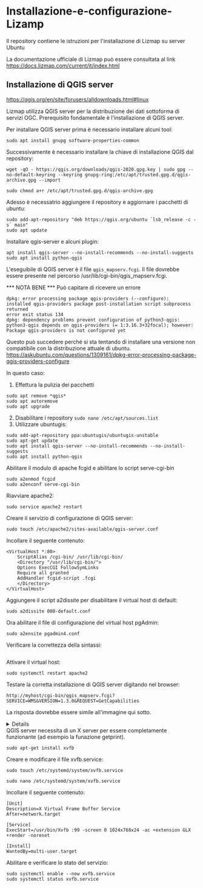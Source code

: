 # Installazione-e-configurazione-Lizamp
Il repository contiene le istruzioni per l'installazione di Lizmap su server Ubuntu

La documentazione ufficiale di Lizmap può essere consultata al link https://docs.lizmap.com/current/it/index.html

## Installazione di QGIS server
https://qgis.org/en/site/forusers/alldownloads.html#linux

Lizmap utilizza QGIS server per la distribuzione dei dati sottoforma di servizi OGC. Prerequisito fondamentale è l'installazione di QGIS server. 

Per installare QGIS server prima è necessario installare alcuni tool:

```
sudo apt install gnupg software-properties-common
```

Successivamente è necessario installare la chiave di installazione QGIS dal repository:

```
wget -qO - https://qgis.org/downloads/qgis-2020.gpg.key | sudo gpg --no-default-keyring --keyring gnupg-ring:/etc/apt/trusted.gpg.d/qgis-archive.gpg --import
```

```
sudo chmod a+r /etc/apt/trusted.gpg.d/qgis-archive.gpg
```

Adesso è necessatrio aggiungere il repository e aggiornare i pacchetti di ubuntu:

```
sudo add-apt-repository "deb https://qgis.org/ubuntu `lsb_release -c -s` main"
sudo apt update
```

Installare qgis-server e alcuni plugin:

```
apt install qgis-server --no-install-recommends --no-install-suggests
sudo apt install python-qgis
```

L'eseguibile di QGIS server è il file ```qgis_mapserv.fcgi```. Il file dovrebbe essere presente nel percorso /usr/lib/cgi-bin/qgis_mapserv.fcgi.

*** NOTA BENE ***
Può capitare di ricevere un errore
```
dpkg: error processing package qgis-providers (--configure):
installed qgis-providers package post-installation script subprocess returned
error exit status 134
dpkg: dependency problems prevent configuration of python3-qgis:
python3-qgis depends on qgis-providers (= 1:3.16.3+32focal); however:
Package qgis-providers is not configured yet
```

Questo può succedere perché si sta tentando di installare una versione non compatibile con la distribuzione attuale di ubuntu.
https://askubuntu.com/questions/1309161/dpkg-error-processing-package-qgis-providers-configure

In questo caso:
1. Effettura la pulizia dei pacchetti

```
sudo apt remove *qgis*
sudo apt autoremove
sudo apt upgrade
```

2. Disabilitare i repository ```sudo nano /etc/apt/sources.list```
3. Utilizzare ubuntugis:

```
sudo add-apt-repository ppa:ubuntugis/ubuntugis-unstable
sudo apt-get update
sudo apt install qgis-server --no-install-recommends --no-install-suggests
sudo apt install python-qgis
```

Abilitare il modulo di apache fcgid e abilitare lo script serve-cgi-bin

```
sudo a2enmod fcgid
sudo a2enconf serve-cgi-bin
```

Riavviare apache2:

```
sudo service apache2 restart
```

Creare il servizio di configurazione di QGIS server:

```
sudo touch /etc/apache2/sites-available/qgis-server.conf
```

Incollare il seguente contenuto:

```
<VirtualHost *:80>
    ScriptAlias /cgi-bin/ /usr/lib/cgi-bin/
    <Directory "/usr/lib/cgi-bin/">
    Options ExecCGI FollowSymLinks
    Require all granted
    AddHandler fcgid-script .fcgi
    </Directory>
</VirtualHost>
```

Aggiungere il script a2dissite per disabilitare il virtual host di default:

```
sudo a2dissite 000-default.conf
```

Ora abilitare il file di configurazione del virtual host pgAdmin:

```
sudo a2ensite pgadmin4.conf
```

Verificare la correttezza della sintassi:

```apachectl configtest
```

Attivare il virtual host:

```
sudo systemctl restart apache2
```

Testare la corretta installazione di QGIS server digitando nel browser:

```
http://myhost/cgi-bin/qgis_mapserv.fcgi?SERVICE=WMS&VERSION=1.3.0&REQUEST=GetCapabilities
```

La risposta dovrebbe essere simile all'immagine qui sotto.

<details>
```xml
<?xml version="1.0" encoding="utf-8"?>
<WMS_Capabilities xmlns:qgs="http://www.qgis.org/wms" version="1.3.0" xsi:schemaLocation="http://www.opengis.net/wms http://schemas.opengis.net/wms/1.3.0/capabilities_1_3_0.xsd http://www.opengis.net/sld http://schemas.opengis.net/sld/1.1.0/sld_capabilities.xsd http://www.qgis.org/wms http://143.198.3.27/cgi-bin/qgis_mapserv.fcgi?SERVICE=WMS&amp;REQUEST=GetSchemaExtension" xmlns:sld="http://www.opengis.net/sld" xmlns="http://www.opengis.net/wms" xmlns:xsi="http://www.w3.org/2001/XMLSchema-instance">
 <Service>
  <Name>WMS</Name>
  <Title>untitled</Title>
  <KeywordList>
   <Keyword vocabulary="ISO">infoMapAccessService</Keyword>
  </KeywordList>
  <OnlineResource xmlns:xlink="http://www.w3.org/1999/xlink" xlink:href="http://143.198.3.27/cgi-bin/qgis_mapserv.fcgi" xlink:type="simple"/>
  <Fees>None</Fees>
  <AccessConstraints>None</AccessConstraints>
 </Service>
 <Capability>
  <Request>
   <GetCapabilities>
    <Format>text/xml</Format>
    <DCPType>
     <HTTP>
      <Get>
       <OnlineResource xmlns:xlink="http://www.w3.org/1999/xlink" xlink:href="http://143.198.3.27/cgi-bin/qgis_mapserv.fcgi?" xlink:type="simple"/>
      </Get>
     </HTTP>
    </DCPType>
   </GetCapabilities>
   <GetMap>
    <Format>image/jpeg</Format>
    <Format>image/png</Format>
    <Format>image/png; mode=16bit</Format>
    <Format>image/png; mode=8bit</Format>
    <Format>image/png; mode=1bit</Format>
    <Format>application/dxf</Format>
    <DCPType>
     <HTTP>
      <Get>
       <OnlineResource xmlns:xlink="http://www.w3.org/1999/xlink" xlink:href="http://143.198.3.27/cgi-bin/qgis_mapserv.fcgi?" xlink:type="simple"/>
      </Get>
     </HTTP>
    </DCPType>
   </GetMap>
   <GetFeatureInfo>
    <Format>text/plain</Format>
    <Format>text/html</Format>
    <Format>text/xml</Format>
    <Format>application/vnd.ogc.gml</Format>
    <Format>application/vnd.ogc.gml/3.1.1</Format>
    <Format>application/json</Format>
    <Format>application/geo+json</Format>
    <DCPType>
     <HTTP>
      <Get>
       <OnlineResource xmlns:xlink="http://www.w3.org/1999/xlink" xlink:href="http://143.198.3.27/cgi-bin/qgis_mapserv.fcgi?" xlink:type="simple"/>
      </Get>
     </HTTP>
    </DCPType>
   </GetFeatureInfo>
   <sld:GetLegendGraphic>
    <Format>image/jpeg</Format>
    <Format>image/png</Format>
    <DCPType>
     <HTTP>
      <Get>
       <OnlineResource xmlns:xlink="http://www.w3.org/1999/xlink" xlink:href="http://143.198.3.27/cgi-bin/qgis_mapserv.fcgi?" xlink:type="simple"/>
      </Get>
     </HTTP>
    </DCPType>
   </sld:GetLegendGraphic>
   <sld:DescribeLayer>
    <Format>text/xml</Format>
    <DCPType>
     <HTTP>
      <Get>
       <OnlineResource xmlns:xlink="http://www.w3.org/1999/xlink" xlink:href="http://143.198.3.27/cgi-bin/qgis_mapserv.fcgi?" xlink:type="simple"/>
      </Get>
     </HTTP>
    </DCPType>
   </sld:DescribeLayer>
   <qgs:GetStyles>
    <Format>text/xml</Format>
    <DCPType>
     <HTTP>
      <Get>
       <OnlineResource xmlns:xlink="http://www.w3.org/1999/xlink" xlink:href="http://143.198.3.27/cgi-bin/qgis_mapserv.fcgi?" xlink:type="simple"/>
      </Get>
     </HTTP>
    </DCPType>
   </qgs:GetStyles>
  </Request>
  <Exception>
   <Format>XML</Format>
  </Exception>
  <sld:UserDefinedSymbolization SupportSLD="1" RemoteWCS="0" UserLayer="0" UserStyle="1" RemoteWFS="0" InlineFeature="0"/>
  <Layer queryable="0">
   <KeywordList>
    <Keyword vocabulary="ISO">infoMapAccessService</Keyword>
   </KeywordList>
   <CRS>CRS:84</CRS>
   <CRS>EPSG:4326</CRS>
   <CRS>EPSG:3857</CRS>
   <EX_GeographicBoundingBox>
    <westBoundLongitude>-0.000001</westBoundLongitude>
    <eastBoundLongitude>0.000001</eastBoundLongitude>
    <southBoundLatitude>-0.000001</southBoundLatitude>
    <northBoundLatitude>0.000001</northBoundLatitude>
   </EX_GeographicBoundingBox>
   <BoundingBox maxx="0.001" miny="-0.001" maxy="0.001" minx="-0.001" CRS="EPSG:3857"/>
   <BoundingBox maxx="0.000001" miny="-0.000001" maxy="0.000001" minx="-0.000001" CRS="EPSG:4326"/>
  </Layer>
 </Capability>
</WMS_Capabilities>
```
</details>
QGIS server necessita di un X server per essere completamente funzionante (ad esempio la funazione getprint).

```
sudo apt-get install xvfb
```

Creare e modificare il file xvfb.service:

```
sudo touch /etc/systemd/system/xvfb.service

sudo nano /etc/systemd/system/xvfb.service
```

Incollare il seguente contenuto:

```
[Unit]
Description=X Virtual Frame Buffer Service
After=network.target

[Service]
ExecStart=/usr/bin/Xvfb :99 -screen 0 1024x768x24 -ac +extension GLX +render -noreset

[Install]
WantedBy=multi-user.target
```

Abilitare e verificare lo stato del servizio:

```
sudo systemctl enable --now xvfb.service
sudo systemctl status xvfb.service
```


